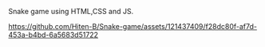 Snake game using HTML,CSS and JS.



https://github.com/Hiten-B/Snake-game/assets/121437409/f28dc80f-af7d-453a-b4bd-6a5683d51722

